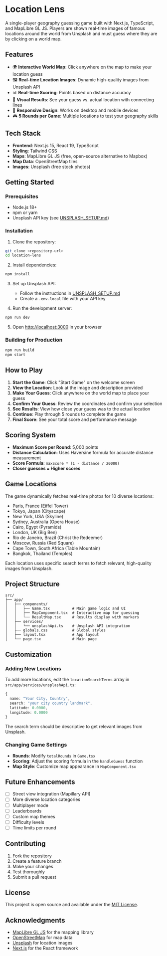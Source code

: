 # Location Lens

A single-player geography guessing game built with Next.js, TypeScript, and MapLibre GL JS. Players are shown real-time images of famous locations around the world from Unsplash and must guess where they are by clicking on a world map.

## Features

- 🌍 **Interactive World Map**: Click anywhere on the map to make your location guess
- 🖼️ **Real-time Location Images**: Dynamic high-quality images from Unsplash API
- 📊 **Real-time Scoring**: Points based on distance accuracy
- 🎯 **Visual Results**: See your guess vs. actual location with connecting lines
- 📱 **Responsive Design**: Works on desktop and mobile devices
- 🎮 **5 Rounds per Game**: Multiple locations to test your geography skills

## Tech Stack

- **Frontend**: Next.js 15, React 19, TypeScript
- **Styling**: Tailwind CSS
- **Maps**: MapLibre GL JS (free, open-source alternative to Mapbox)
- **Map Data**: OpenStreetMap tiles
- **Images**: Unsplash (free stock photos)

## Getting Started

### Prerequisites

- Node.js 18+ 
- npm or yarn
- Unsplash API key (see [UNSPLASH_SETUP.md](UNSPLASH_SETUP.md))

### Installation

1. Clone the repository:
```bash
git clone <repository-url>
cd location-lens
```

2. Install dependencies:
```bash
npm install
```

3. Set up Unsplash API:
   - Follow the instructions in [UNSPLASH_SETUP.md](UNSPLASH_SETUP.md)
   - Create a `.env.local` file with your API key

4. Run the development server:
```bash
npm run dev
```

5. Open [http://localhost:3000](http://localhost:3000) in your browser

### Building for Production

```bash
npm run build
npm start
```

## How to Play

1. **Start the Game**: Click "Start Game" on the welcome screen
2. **View the Location**: Look at the image and description provided
3. **Make Your Guess**: Click anywhere on the world map to place your guess
4. **Confirm Your Guess**: Review the coordinates and confirm your selection
5. **See Results**: View how close your guess was to the actual location
6. **Continue**: Play through 5 rounds to complete the game
7. **Final Score**: See your total score and performance message

## Scoring System

- **Maximum Score per Round**: 5,000 points
- **Distance Calculation**: Uses Haversine formula for accurate distance measurement
- **Score Formula**: `maxScore * (1 - distance / 20000)`
- **Closer guesses = Higher scores**

## Game Locations

The game dynamically fetches real-time photos for 10 diverse locations:
- Paris, France (Eiffel Tower)
- Tokyo, Japan (Cityscape)
- New York, USA (Skyline)
- Sydney, Australia (Opera House)
- Cairo, Egypt (Pyramids)
- London, UK (Big Ben)
- Rio de Janeiro, Brazil (Christ the Redeemer)
- Moscow, Russia (Red Square)
- Cape Town, South Africa (Table Mountain)
- Bangkok, Thailand (Temples)

Each location uses specific search terms to fetch relevant, high-quality images from Unsplash.

## Project Structure

```
src/
├── app/
│   ├── components/
│   │   ├── Game.tsx          # Main game logic and UI
│   │   ├── MapComponent.tsx  # Interactive map for guessing
│   │   └── ResultMap.tsx     # Results display with markers
│   ├── services/
│   │   └── unsplashApi.ts    # Unsplash API integration
│   ├── globals.css           # Global styles
│   ├── layout.tsx            # App layout
│   └── page.tsx              # Main page
```

## Customization

### Adding New Locations

To add more locations, edit the `locationSearchTerms` array in `src/app/services/unsplashApi.ts`:

```typescript
{
  name: "Your City, Country",
  search: "your city country landmark",
  latitude: 0.0000,
  longitude: 0.0000
}
```

The search term should be descriptive to get relevant images from Unsplash.

### Changing Game Settings

- **Rounds**: Modify `totalRounds` in `Game.tsx`
- **Scoring**: Adjust the scoring formula in the `handleGuess` function
- **Map Style**: Customize map appearance in `MapComponent.tsx`

## Future Enhancements

- [ ] Street view integration (Mapillary API)
- [ ] More diverse location categories
- [ ] Multiplayer mode
- [ ] Leaderboards
- [ ] Custom map themes
- [ ] Difficulty levels
- [ ] Time limits per round

## Contributing

1. Fork the repository
2. Create a feature branch
3. Make your changes
4. Test thoroughly
5. Submit a pull request

## License

This project is open source and available under the [MIT License](LICENSE).

## Acknowledgments

- [MapLibre GL JS](https://maplibre.org/) for the mapping library
- [OpenStreetMap](https://www.openstreetmap.org/) for map data
- [Unsplash](https://unsplash.com/) for location images
- [Next.js](https://nextjs.org/) for the React framework
